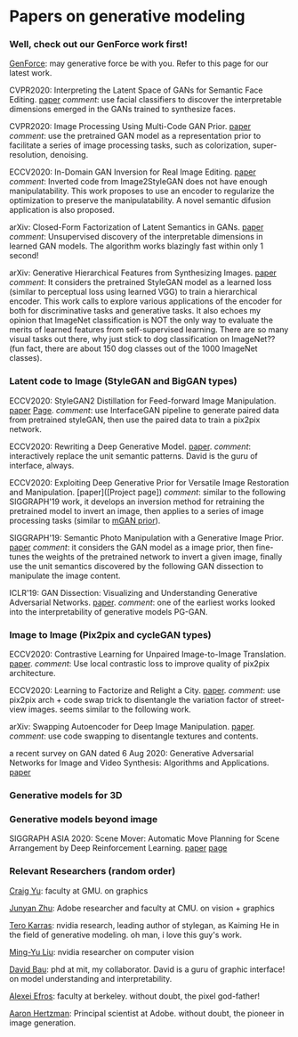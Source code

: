 # Papers on generative modeling 

### Well, check out our GenForce work first!

[GenForce](https://genforce.github.io): may generative force be with you. Refer to this page for our latest work.

CVPR2020: Interpreting the Latent Space of GANs for Semantic Face Editing. [paper](https://genforce.github.io/interfacegan)
*comment*: use facial classifiers to discover the interpretable dimensions emerged in the GANs trained to synthesize faces.

CVPR2020: Image Processing Using Multi-Code GAN Prior. [paper](https://genforce.github.io/mganprior/)
*comment*: use the pretrained GAN model as a representation prior to facilitate a series of image processing tasks, such as colorization, super-resolution, denoising.

ECCV2020: In-Domain GAN Inversion for Real Image Editing. [paper](https://genforce.github.io/idinvert/)
*comment*: Inverted code from Image2StyleGAN does not have enough manipulatability. This work proposes to use an encoder to regularize the optimization to preserve the manipulatability. A novel semantic difusion application is also proposed. 

arXiv: Closed-Form Factorization of Latent Semantics in GANs. [paper](https://genforce.github.io/sefa/)
*comment*: Unsupervised discovery of the interpretable dimensions in learned GAN models. The algorithm works blazingly fast within only 1 second!

arXiv: Generative Hierarchical Features from Synthesizing Images. [paper](https://genforce.github.io/ghfeat/)
*comment*: It considers the pretrained StyleGAN model as a learned loss (similar to perceptual loss using learned VGG) to train a hierarchical encoder. This work calls to explore various applications of the encoder for both for discriminative tasks and generative tasks. It also echoes my opinion that ImageNet classification is NOT the only way to evaluate the merits of learned features from self-supervised learning. There are so many visual tasks out there, why just stick to dog
classification on ImageNet?? (fun fact, there are about 150 dog classes out of the 1000 ImageNet classes).

### Latent code to Image (StyleGAN and BigGAN types)

ECCV2020: StyleGAN2 Distillation for Feed-forward Image Manipulation. [paper](https://arxiv.org/pdf/2003.03581.pdf) [Page](https://github.com/EvgenyKashin/stylegan2-distillation).
*comment*: use InterfaceGAN pipeline to generate paired data from pretrained styleGAN, then use the paired data to train a pix2pix network. 

ECCV2020: Rewriting a Deep Generative Model. [paper](https://rewriting.csail.mit.edu/).
*comment*: interactively replace the unit semantic patterns. David is the guru of interface, always. 

ECCV2020: Exploiting Deep Generative Prior for Versatile Image Restoration and Manipulation. [paper]([Project page])
*comment*: similar to the following SIGGRAPH'19 work, it develops an inversion method for retraining the pretrained model to invert an image, then applies to a series of image processing tasks (similar to [mGAN prior](https://genforce.github.io/mganprior/)).

SIGGRAPH'19: Semantic Photo Manipulation with a Generative Image Prior. [paper](http://ganpaint.io/)
*comment*: it considers the GAN model as a image prior, then fine-tunes the weights of the pretrained network to invert a given image, finally use the unit semantics discovered by the following GAN dissection to manipulate the image content. 

ICLR'19: GAN Dissection: Visualizing and Understanding Generative Adversarial Networks. [paper](http://gandissect.csail.mit.edu/).
*comment*: one of the earliest works looked into the interpretability of generative models PG-GAN.

### Image to Image (Pix2pix and cycleGAN types)

ECCV2020: Contrastive Learning for Unpaired Image-to-Image Translation. [paper](https://arxiv.org/pdf/2007.15651.pdf).
*comment*: Use local contrastic loss to improve quality of pix2pix architecture.

ECCV2020: Learning to Factorize and Relight a City. [paper](https://arxiv.org/pdf/2008.02796).
*comment*: use pix2pix arch + code swap trick to disentangle the variation factor of street-view images. seems similar to the following work.

arXiv: Swapping Autoencoder for Deep Image Manipulation. [paper](https://arxiv.org/pdf/2007.00653.pdf).
*comment*: use code swapping to disentangle textures and contents. 

a recent survey on GAN dated 6 Aug 2020: Generative Adversarial Networks for Image and Video Synthesis: Algorithms and Applications. [paper](https://arxiv.org/pdf/2008.02793.pdf)

### Generative models for 3D

### Generative models beyond image

SIGGRAPH ASIA 2020: Scene Mover: Automatic Move Planning for Scene Arrangement by Deep Reinforcement Learning. [paper]() [page](https://reposhub.com/python/deep-learning/HanqingWangAI-SceneMover.html)

### Relevant Researchers (random order)

[Craig Yu](https://craigyuyu.github.io/home/research.html): faculty at GMU. on graphics

[Junyan Zhu](https://www.cs.cmu.edu/~junyanz/): Adobe researcher and faculty at CMU. on vision + graphics

[Tero Karras](https://scholar.google.fi/citations?user=-50qJW8AAAAJ&hl=en): nvidia research, leading author of stylegan, as Kaiming He in the field of generative modeling. oh man, i love this guy's work. 

[Ming-Yu Liu](http://mingyuliu.net/): nvidia researcher on computer vision

[David Bau](https://people.csail.mit.edu/davidbau/home/): phd at mit, my collaborator. David is a guru of graphic interface! on model understanding and interpretability.

[Alexei Efros](https://people.eecs.berkeley.edu/~efros/): faculty at berkeley. without doubt, the pixel god-father!

[Aaron Hertzman](https://research.adobe.com/person/aaron-hertzmann/): Principal scientist at Adobe. without doubt, the pioneer in image generation. 

